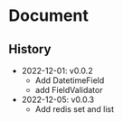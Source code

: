 # Document
## History
- 2022-12-01: v0.0.2
  - Add DatetimeField
  - add FieldValidator
- 2022-12-05: v0.0.3
  - Add redis set and list
